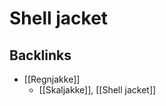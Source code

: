 # Shell jacket

## Backlinks
* [[Regnjakke]]
	* [[Skaljakke]], [[Shell jacket]]

<!-- {BearID:19617155-1AFA-460C-9B78-9A44917E490B-74875-00000231B0006AF5} -->
